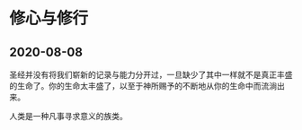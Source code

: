 # 修心与修行

## 2020-08-08

圣经并没有将我们崭新的记录与能力分开过，一旦缺少了其中一样就不是真正丰盛的生命了。你的生命太丰盛了，以至于神所赐予的不断地从你的生命中而流淌出来。

人类是一种凡事寻求意义的族类。

